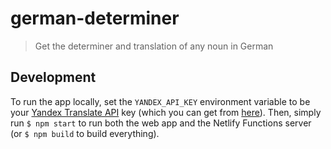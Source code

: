 # german-determiner

> Get the determiner and translation of any noun in German

## Development

To run the app locally, set the `YANDEX_API_KEY` environment variable to be your [Yandex Translate API](https://tech.yandex.com/translate/) key (which you can get from [here](https://translate.yandex.com/developers/keys)). Then, simply run `$ npm start` to run both the web app and the Netlify Functions server (or `$ npm build` to build everything).
